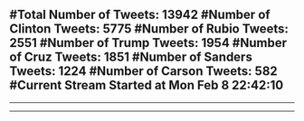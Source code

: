 #Total Number of Tweets: 13942 
#Number of Clinton Tweets: 5775
#Number of Rubio Tweets: 2551
#Number of Trump Tweets: 1954
#Number of Cruz Tweets: 1851
#Number of Sanders Tweets: 1224
#Number of Carson Tweets: 582
#Current Stream Started at Mon Feb  8 22:42:10
---
---
---
